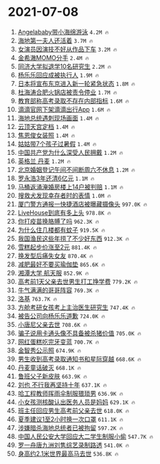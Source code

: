 # 2021-07-08

1. [Angelababy带小海绵游泳](https://s.weibo.com/weibo?q=%23Angelababy%E5%B8%A6%E5%B0%8F%E6%B5%B7%E7%BB%B5%E6%B8%B8%E6%B3%B3%23&Refer=top) `4.2M 🔥`
1. [海地第一夫人还活着](https://s.weibo.com/weibo?q=%23%E6%B5%B7%E5%9C%B0%E7%AC%AC%E4%B8%80%E5%A4%AB%E4%BA%BA%E8%BF%98%E6%B4%BB%E7%9D%80%23&Refer=top) `3.7M 🔥`
1. [女演员因演技不好从作品下车](https://s.weibo.com/weibo?q=%23%E5%A5%B3%E6%BC%94%E5%91%98%E5%9B%A0%E6%BC%94%E6%8A%80%E4%B8%8D%E5%A5%BD%E4%BB%8E%E4%BD%9C%E5%93%81%E4%B8%8B%E8%BD%A6%23&Refer=top) `3.2M 🔥`
1. [金希澈MOMO分手](https://s.weibo.com/weibo?q=%23%E9%87%91%E5%B8%8C%E6%BE%88MOMO%E5%88%86%E6%89%8B%23&Refer=top) `2.4M 🔥`
1. [同济大学拟退学10名研究生](https://s.weibo.com/weibo?q=%23%E5%90%8C%E6%B5%8E%E5%A4%A7%E5%AD%A6%E6%8B%9F%E9%80%80%E5%AD%A610%E5%90%8D%E7%A0%94%E7%A9%B6%E7%94%9F%23&Refer=top) `2.2M 🔥`
1. [杨乐乐回应成被执行人](https://s.weibo.com/weibo?q=%23%E6%9D%A8%E4%B9%90%E4%B9%90%E5%9B%9E%E5%BA%94%E6%88%90%E8%A2%AB%E6%89%A7%E8%A1%8C%E4%BA%BA%23&Refer=top) `1.9M 🔥`
1. [日本将宣布东京进入新一轮紧急状态](https://s.weibo.com/weibo?q=%23%E6%97%A5%E6%9C%AC%E5%B0%86%E5%AE%A3%E5%B8%83%E4%B8%9C%E4%BA%AC%E8%BF%9B%E5%85%A5%E6%96%B0%E4%B8%80%E8%BD%AE%E7%B4%A7%E6%80%A5%E7%8A%B6%E6%80%81%23&Refer=top) `1.8M 🔥`
1. [杜海涛合肥火锅店被责令停业](https://s.weibo.com/weibo?q=%23%E6%9D%9C%E6%B5%B7%E6%B6%9B%E5%90%88%E8%82%A5%E7%81%AB%E9%94%85%E5%BA%97%E8%A2%AB%E8%B4%A3%E4%BB%A4%E5%81%9C%E4%B8%9A%23&Refer=top) `1.7M 🔥`
1. [教育部称高考录取不存在内部指标](https://s.weibo.com/weibo?q=%23%E6%95%99%E8%82%B2%E9%83%A8%E7%A7%B0%E9%AB%98%E8%80%83%E5%BD%95%E5%8F%96%E4%B8%8D%E5%AD%98%E5%9C%A8%E5%86%85%E9%83%A8%E6%8C%87%E6%A0%87%23&Refer=top) `1.6M 🔥`
1. [滴滴官网下架滴滴出行App](https://s.weibo.com/weibo?q=%23%E6%BB%B4%E6%BB%B4%E5%AE%98%E7%BD%91%E4%B8%8B%E6%9E%B6%E6%BB%B4%E6%BB%B4%E5%87%BA%E8%A1%8CApp%23&Refer=top) `1.6M 🔥`
1. [海地总统遇刺现场画面](https://s.weibo.com/weibo?q=%E6%B5%B7%E5%9C%B0%E6%80%BB%E7%BB%9F%E9%81%87%E5%88%BA%E7%8E%B0%E5%9C%BA%E7%94%BB%E9%9D%A2&Refer=top) `1.4M 🔥`
1. [云顶天宫定档](https://s.weibo.com/weibo?q=%23%E4%BA%91%E9%A1%B6%E5%A4%A9%E5%AE%AB%E5%AE%9A%E6%A1%A3%23&Refer=top) `1.4M 🔥`
1. [焦恩俊女装照](https://s.weibo.com/weibo?q=%23%E7%84%A6%E6%81%A9%E4%BF%8A%E5%A5%B3%E8%A3%85%E7%85%A7%23&Refer=top) `1.4M 🔥`
1. [姑姑带7个孩子过暑假](https://s.weibo.com/weibo?q=%23%E5%A7%91%E5%A7%91%E5%B8%A67%E4%B8%AA%E5%AD%A9%E5%AD%90%E8%BF%87%E6%9A%91%E5%81%87%23&Refer=top) `1.4M 🔥`
1. [中国共产党为什么深受人民拥戴](https://s.weibo.com/weibo?q=%23%E4%B8%AD%E5%9B%BD%E5%85%B1%E4%BA%A7%E5%85%9A%E4%B8%BA%E4%BB%80%E4%B9%88%E6%B7%B1%E5%8F%97%E4%BA%BA%E6%B0%91%E6%8B%A5%E6%88%B4%23&Refer=top) `1.2M 🔥`
1. [英格兰 丹麦](https://s.weibo.com/weibo?q=%E8%8B%B1%E6%A0%BC%E5%85%B0%20%E4%B8%B9%E9%BA%A6&Refer=top) `1.2M 🔥`
1. [北京婚姻登记午间不间断周六不休息](https://s.weibo.com/weibo?q=%23%E5%8C%97%E4%BA%AC%E5%A9%9A%E5%A7%BB%E7%99%BB%E8%AE%B0%E5%8D%88%E9%97%B4%E4%B8%8D%E9%97%B4%E6%96%AD%E5%91%A8%E5%85%AD%E4%B8%8D%E4%BC%91%E6%81%AF%23&Refer=top) `1.2M 🔥`
1. [罗永浩3年还清6亿元](https://s.weibo.com/weibo?q=%23%E7%BD%97%E6%B0%B8%E6%B5%A93%E5%B9%B4%E8%BF%98%E6%B8%856%E4%BA%BF%E5%85%83%23&Refer=top) `1.1M 🔥`
1. [马桶返涌淹婚房楼上14户被判赔](https://s.weibo.com/weibo?q=%23%E9%A9%AC%E6%A1%B6%E8%BF%94%E6%B6%8C%E6%B7%B9%E5%A9%9A%E6%88%BF%E6%A5%BC%E4%B8%8A14%E6%88%B7%E8%A2%AB%E5%88%A4%E8%B5%94%23&Refer=top) `1.1M 🔥`
1. [搜救犬发现幸存者时的表情](https://s.weibo.com/weibo?q=%23%E6%90%9C%E6%95%91%E7%8A%AC%E5%8F%91%E7%8E%B0%E5%B9%B8%E5%AD%98%E8%80%85%E6%97%B6%E7%9A%84%E8%A1%A8%E6%83%85%23&Refer=top) `1.0M 🔥`
1. [厦门警方通报一快捷酒店被曝藏摄像头](https://s.weibo.com/weibo?q=%23%E5%8E%A6%E9%97%A8%E8%AD%A6%E6%96%B9%E9%80%9A%E6%8A%A5%E4%B8%80%E5%BF%AB%E6%8D%B7%E9%85%92%E5%BA%97%E8%A2%AB%E6%9B%9D%E8%97%8F%E6%91%84%E5%83%8F%E5%A4%B4%23&Refer=top) `997.0K 🔥`
1. [LiveHouse到底有多上头](https://s.weibo.com/weibo?q=%23LiveHouse%E5%88%B0%E5%BA%95%E6%9C%89%E5%A4%9A%E4%B8%8A%E5%A4%B4%23&Refer=top) `978.8K 🔥`
1. [你打疫苗换胳膊了吗](https://s.weibo.com/weibo?q=%23%E4%BD%A0%E6%89%93%E7%96%AB%E8%8B%97%E6%8D%A2%E8%83%B3%E8%86%8A%E4%BA%86%E5%90%97%23&Refer=top) `962.3K 🔥`
1. [为什么住几楼都有蚊子](https://s.weibo.com/weibo?q=%23%E4%B8%BA%E4%BB%80%E4%B9%88%E4%BD%8F%E5%87%A0%E6%A5%BC%E9%83%BD%E6%9C%89%E8%9A%8A%E5%AD%90%23&Refer=top) `919.5K 🔥`
1. [我国渔民这些年捞了不少好东西](https://s.weibo.com/weibo?q=%23%E6%88%91%E5%9B%BD%E6%B8%94%E6%B0%91%E8%BF%99%E4%BA%9B%E5%B9%B4%E6%8D%9E%E4%BA%86%E4%B8%8D%E5%B0%91%E5%A5%BD%E4%B8%9C%E8%A5%BF%23&Refer=top) `912.3K 🔥`
1. [雪糕起步价涨至2元](https://s.weibo.com/weibo?q=%23%E9%9B%AA%E7%B3%95%E8%B5%B7%E6%AD%A5%E4%BB%B7%E6%B6%A8%E8%87%B32%E5%85%83%23&Refer=top) `881.4K 🔥`
1. [换发型后痛失女友](https://s.weibo.com/weibo?q=%23%E6%8D%A2%E5%8F%91%E5%9E%8B%E5%90%8E%E7%97%9B%E5%A4%B1%E5%A5%B3%E5%8F%8B%23&Refer=top) `870.4K 🔥`
1. [减肥最好不要买瑜伽垫](https://s.weibo.com/weibo?q=%23%E5%87%8F%E8%82%A5%E6%9C%80%E5%A5%BD%E4%B8%8D%E8%A6%81%E4%B9%B0%E7%91%9C%E4%BC%BD%E5%9E%AB%23&Refer=top) `865.6K 🔥`
1. [湘潭大学 航天服](https://s.weibo.com/weibo?q=%E6%B9%98%E6%BD%AD%E5%A4%A7%E5%AD%A6%20%E8%88%AA%E5%A4%A9%E6%9C%8D&Refer=top) `852.9K 🔥`
1. [高考前1天父亲去世男生打工挣学费](https://s.weibo.com/weibo?q=%23%E9%AB%98%E8%80%83%E5%89%8D1%E5%A4%A9%E7%88%B6%E4%BA%B2%E5%8E%BB%E4%B8%96%E7%94%B7%E7%94%9F%E6%89%93%E5%B7%A5%E6%8C%A3%E5%AD%A6%E8%B4%B9%23&Refer=top) `779.2K 🔥`
1. [牛气满满的哥哥阵容](https://s.weibo.com/weibo?q=%23%E7%89%9B%E6%B0%94%E6%BB%A1%E6%BB%A1%E7%9A%84%E5%93%A5%E5%93%A5%E9%98%B5%E5%AE%B9%23&Refer=top) `769.3K 🔥`
1. [洛基](https://s.weibo.com/weibo?q=%E6%B4%9B%E5%9F%BA&Refer=top) `763.7K 🔥`
1. [方舱考研女孩考上主治医生研究生](https://s.weibo.com/weibo?q=%23%E6%96%B9%E8%88%B1%E8%80%83%E7%A0%94%E5%A5%B3%E5%AD%A9%E8%80%83%E4%B8%8A%E4%B8%BB%E6%B2%BB%E5%8C%BB%E7%94%9F%E7%A0%94%E7%A9%B6%E7%94%9F%23&Refer=top) `747.4K 🔥`
1. [被告公司向杨乐乐道歉](https://s.weibo.com/weibo?q=%23%E8%A2%AB%E5%91%8A%E5%85%AC%E5%8F%B8%E5%90%91%E6%9D%A8%E4%B9%90%E4%B9%90%E9%81%93%E6%AD%89%23&Refer=top) `724.0K 🔥`
1. [小唐尼父亲去世](https://s.weibo.com/weibo?q=%23%E5%B0%8F%E5%94%90%E5%B0%BC%E7%88%B6%E4%BA%B2%E5%8E%BB%E4%B8%96%23&Refer=top) `708.6K 🔥`
1. [骗子说用卡通头像不具备被杀猪价值](https://s.weibo.com/weibo?q=%23%E9%AA%97%E5%AD%90%E8%AF%B4%E7%94%A8%E5%8D%A1%E9%80%9A%E5%A4%B4%E5%83%8F%E4%B8%8D%E5%85%B7%E5%A4%87%E8%A2%AB%E6%9D%80%E7%8C%AA%E4%BB%B7%E5%80%BC%23&Refer=top) `705.0K 🔥`
1. [网红蛋糕吃完牙变蓝](https://s.weibo.com/weibo?q=%23%E7%BD%91%E7%BA%A2%E8%9B%8B%E7%B3%95%E5%90%83%E5%AE%8C%E7%89%99%E5%8F%98%E8%93%9D%23&Refer=top) `700.7K 🔥`
1. [金智秀公示照](https://s.weibo.com/weibo?q=%23%E9%87%91%E6%99%BA%E7%A7%80%E5%85%AC%E7%A4%BA%E7%85%A7%23&Refer=top) `674.9K 🔥`
1. [男生收到高考录取通知书和星际穿越](https://s.weibo.com/weibo?q=%23%E7%94%B7%E7%94%9F%E6%94%B6%E5%88%B0%E9%AB%98%E8%80%83%E5%BD%95%E5%8F%96%E9%80%9A%E7%9F%A5%E4%B9%A6%E5%92%8C%E6%98%9F%E9%99%85%E7%A9%BF%E8%B6%8A%23&Refer=top) `668.6K 🔥`
1. [丹麦童话破灭](https://s.weibo.com/weibo?q=%23%E4%B8%B9%E9%BA%A6%E7%AB%A5%E8%AF%9D%E7%A0%B4%E7%81%AD%23&Refer=top) `668.1K 🔥`
1. [鲁班父子新皮肤](https://s.weibo.com/weibo?q=%23%E9%B2%81%E7%8F%AD%E7%88%B6%E5%AD%90%E6%96%B0%E7%9A%AE%E8%82%A4%23&Refer=top) `663.9K 🔥`
1. [刘也 不行我再坚持十年](https://s.weibo.com/weibo?q=%E5%88%98%E4%B9%9F%20%E4%B8%8D%E8%A1%8C%E6%88%91%E5%86%8D%E5%9D%9A%E6%8C%81%E5%8D%81%E5%B9%B4&Refer=top) `637.1K 🔥`
1. [哈工程教师挥雨伞制服猥琐男](https://s.weibo.com/weibo?q=%23%E5%93%88%E5%B7%A5%E7%A8%8B%E6%95%99%E5%B8%88%E6%8C%A5%E9%9B%A8%E4%BC%9E%E5%88%B6%E6%9C%8D%E7%8C%A5%E7%90%90%E7%94%B7%23&Refer=top) `636.9K 🔥`
1. [小女孩测核酸认出医务人员是妈妈](https://s.weibo.com/weibo?q=%23%E5%B0%8F%E5%A5%B3%E5%AD%A9%E6%B5%8B%E6%A0%B8%E9%85%B8%E8%AE%A4%E5%87%BA%E5%8C%BB%E5%8A%A1%E4%BA%BA%E5%91%98%E6%98%AF%E5%A6%88%E5%A6%88%23&Refer=top) `629.1K 🔥`
1. [班主任回应男生高考前父亲去世](https://s.weibo.com/weibo?q=%23%E7%8F%AD%E4%B8%BB%E4%BB%BB%E5%9B%9E%E5%BA%94%E7%94%B7%E7%94%9F%E9%AB%98%E8%80%83%E5%89%8D%E7%88%B6%E4%BA%B2%E5%8E%BB%E4%B8%96%23&Refer=top) `618.0K 🔥`
1. [夏季建议1至2小时换一次口罩](https://s.weibo.com/weibo?q=%23%E5%A4%8F%E5%AD%A3%E5%BB%BA%E8%AE%AE1%E8%87%B32%E5%B0%8F%E6%97%B6%E6%8D%A2%E4%B8%80%E6%AC%A1%E5%8F%A3%E7%BD%A9%23&Refer=top) `611.1K 🔥`
1. [涉嫌暗杀海地总统者已被拘留](https://s.weibo.com/weibo?q=%23%E6%B6%89%E5%AB%8C%E6%9A%97%E6%9D%80%E6%B5%B7%E5%9C%B0%E6%80%BB%E7%BB%9F%E8%80%85%E5%B7%B2%E8%A2%AB%E6%8B%98%E7%95%99%23&Refer=top) `597.2K 🔥`
1. [中国人民公安大学回应大二学生制服小偷](https://s.weibo.com/weibo?q=%23%E4%B8%AD%E5%9B%BD%E4%BA%BA%E6%B0%91%E5%85%AC%E5%AE%89%E5%A4%A7%E5%AD%A6%E5%9B%9E%E5%BA%94%E5%A4%A7%E4%BA%8C%E5%AD%A6%E7%94%9F%E5%88%B6%E6%9C%8D%E5%B0%8F%E5%81%B7%23&Refer=top) `547.7K 🔥`
1. [罗一舟唐九洲刘隽综艺录制路透](https://s.weibo.com/weibo?q=%23%E7%BD%97%E4%B8%80%E8%88%9F%E5%94%90%E4%B9%9D%E6%B4%B2%E5%88%98%E9%9A%BD%E7%BB%BC%E8%89%BA%E5%BD%95%E5%88%B6%E8%B7%AF%E9%80%8F%23&Refer=top) `541.0K 🔥`
1. [身高约2.1米世界最高马去世](https://s.weibo.com/weibo?q=%23%E8%BA%AB%E9%AB%98%E7%BA%A62.1%E7%B1%B3%E4%B8%96%E7%95%8C%E6%9C%80%E9%AB%98%E9%A9%AC%E5%8E%BB%E4%B8%96%23&Refer=top) `536.8K 🔥`
